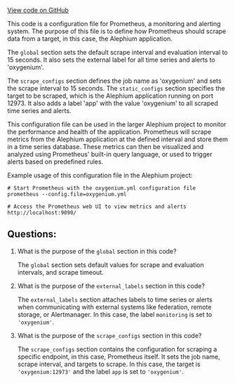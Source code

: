 [View code on GitHub](https://github.com/oxygenium/oxygenium/docker/prometheus/prometheus.yml)

This code is a configuration file for Prometheus, a monitoring and alerting system. The purpose of this file is to define how Prometheus should scrape data from a target, in this case, the Alephium application. 

The `global` section sets the default scrape interval and evaluation interval to 15 seconds. It also sets the external label for all time series and alerts to 'oxygenium'. 

The `scrape_configs` section defines the job name as 'oxygenium' and sets the scrape interval to 15 seconds. The `static_configs` section specifies the target to be scraped, which is the Alephium application running on port 12973. It also adds a label 'app' with the value 'oxygenium' to all scraped time series and alerts. 

This configuration file can be used in the larger Alephium project to monitor the performance and health of the application. Prometheus will scrape metrics from the Alephium application at the defined interval and store them in a time series database. These metrics can then be visualized and analyzed using Prometheus' built-in query language, or used to trigger alerts based on predefined rules. 

Example usage of this configuration file in the Alephium project:

```
# Start Prometheus with the oxygenium.yml configuration file
prometheus --config.file=oxygenium.yml

# Access the Prometheus web UI to view metrics and alerts
http://localhost:9090/
```
## Questions: 
 1. What is the purpose of the `global` section in this code?
    
    The `global` section sets default values for scrape and evaluation intervals, and scrape timeout. 

2. What is the purpose of the `external_labels` section in this code?
    
    The `external_labels` section attaches labels to time series or alerts when communicating with external systems like federation, remote storage, or Alertmanager. In this case, the label `monitoring` is set to `'oxygenium'`.

3. What is the purpose of the `scrape_configs` section in this code?
    
    The `scrape_configs` section contains the configuration for scraping a specific endpoint, in this case, Prometheus itself. It sets the job name, scrape interval, and targets to scrape. In this case, the target is `'oxygenium:12973'` and the label `app` is set to `'oxygenium'`.